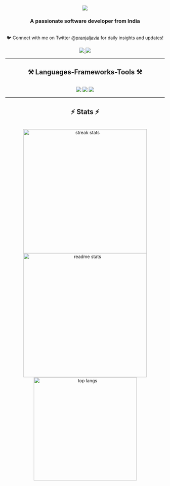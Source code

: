 
<h1 align="center">
    <img src="https://readme-typing-svg.herokuapp.com/ font=Righteous&size=35&center=true&vCenter=true&width=500&height=70&duration=4000&lines=Hi+There!+👋;+I'm+Pranjal+Javia!;" />
</h1>

<h3 align="center">A passionate software developer from India</h3>

<br/>

<div align="center">
 🐦 Connect with me on Twitter <a href="https://x.com/pranjaljavia" target="_blank">@pranjaljavia</a> for daily insights and updates!
</div>

<br/>

<div align="center"> 
  <a href="mailto:pranjaljavia762@gmail.com">
    <img src="https://img.shields.io/badge/Gmail-333333?style=for-the-badge&logo=gmail&logoColor=red" />
  </a>
  <a href="https://www.linkedin.com/in/pranjal-javia-a17a9a233/" target="_blank">
    <img src="https://img.shields.io/badge/LinkedIn-0077B5?style=for-the-badge&logo=linkedin&logoColor=white" target="_blank" />
  </a>
</div>

 <hr/>

 <h2 align="center">⚒️ Languages-Frameworks-Tools ⚒️</h2>

 <br/>
 
 <div align="center">
    <img src="https://skillicons.dev/icons?i=html,css,github,cpp,tailwind,git,dotnet" />
     <img src="https://skillicons.dev/icons?i=react,bootstrap,php,discord,twitter,mysql" />
    <img src="https://skillicons.dev/icons?i=nodejs,python,javascript,express,firebase,mongodb,c,vscode" /><br>
</div>

<hr/>

<h2 align="center">⚡ Stats ⚡</h2>
<br>
<div align=center>
  <img width=390 src="https://github-readme-streak-stats-salesp07.vercel.app/?user=salesp07&count_private=true&theme=react&border_radius=10" alt="streak stats"/>
  <img width=390 src="https://github-readme-stats-salesp07.vercel.app/api?username=salesp07&count_private=true&show_icons=true&theme=react&rank_icon=github&border_radius=10" alt="readme stats" />
  <br/>
  <img width=325 align="center" src="https://github-readme-stats-salesp07.vercel.app/api/top-langs/?username=salesp07&hide=HTML&langs_count=8&layout=compact&theme=react&border_radius=10&size_weight=0.5&count_weight=0.5&exclude_repo=github-readme-stats" alt="top langs" />
</div>
